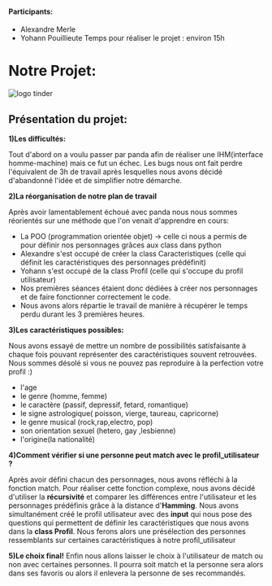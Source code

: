 #### Participants:
* Alexandre Merle
* Yohann Pouillieute
Temps pour réaliser le projet : environ 15h

# Notre Projet:
![logo tinder](https://boncoo.ovh/wp-content/uploads/2017/12/Logo-Tinder.svg_.png)
## Présentation du projet:
__1)Les difficultés:__

Tout d'abord on a voulu passer par panda afin de réaliser une IHM(interface homme-machine) mais ce fut un échec.
Les bugs nous ont fait perdre l'équivalent de 3h de travail après lesquelles nous avons décidé d'abandonné l'idée et de simplifier notre démarche.


__2)La réorganisation de notre plan de travail__

Après avoir lamentablement échoué avec panda nous nous sommes réorientés sur une méthode que l'on venait d'apprendre en cours:
* La POO (programmation orientée objet) 
-> celle ci nous a permis de pour définir nos personnages grâces aux class dans python
* Alexandre s'est occupé de créer la class Caracteristiques (celle qui définit les caractéristiques des personnages prédéfinit)
* Yohann s'est occupé de la class Profil (celle qui s'occupe du profil utilisateur)
* Nos premières séances étaient donc dédiées à créer nos personnages et de faire fonctionner correctement le code.
* Nous avons alors répartie le travail de manière à récupérer le temps perdu durant les 3 premières heures.

__3)Les caractéristiques possibles:__

Nous avons essayé de mettre un nombre de possibilités satisfaisante  à chaque fois pouvant représenter des caractéristiques souvent retrouvées. Nous sommes désolé si vous ne pouvez pas reproduire à la perfection votre profil :)
* l'age
* le genre (homme, femme)
* le caractère (passif, depressif, fetard, romantique)
* le signe astrologique( poisson, vierge, taureau, capricorne)
* le genre musical (rock,rap,electro, pop)
* son orientation sexuel (hetero, gay ,lesbienne)
* l'origine(la nationalité)

__4)Comment vérifier si une personne peut match avec le profil_utilisateur ?__

Après avoir défini chacun des personnages, nous avons réfléchi à la fonction match. Pour réaliser cette fonction complexe, nous avons décidé d'utiliser la __récursivité__ et comparer les différences entre l'utilisateur et les personnages prédéfinis grâce à la distance d'__Hamming__. Nous avons simultanément créé le profil utilisateur avec des __input__ qui nous pose des questions qui permettent de définir les caractéristiques que nous avons dans la __class Profil__. Nous ferons alors une présélection des personnes ressemblants sur certaines caractéristiques à notre profil_utilisateur

__5)Le choix final!__
Enfin nous allons laisser le choix à l'utilisateur de match ou non avec certaines personnes. Il pourra soit match et la personne sera alors dans ses favoris ou alors il enlevera la personne de ses recommandés.
